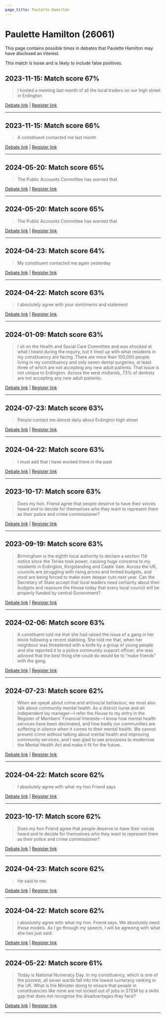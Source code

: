 ```yaml
---
page_title: Paulette Hamilton
---
```


# Paulette Hamilton  (26061)

This page contains possible times in debates that Paulette Hamilton may have disclosed an interest.

This match is loose and is likely to include false positives. 



## 2023-11-15: Match score 67%

>I hosted a meeting last month of all the local traders on our high street in Erdington

[Debate link](https://www.theyworkforyou.com/debates/?id=2023-11-15b.742.0) | [Register link](https://www.theyworkforyou.com/mp/26061/register)


---



## 2023-11-15: Match score 66%

>A constituent contacted me last month

[Debate link](https://www.theyworkforyou.com/debates/?id=2023-11-15b.742.0) | [Register link](https://www.theyworkforyou.com/mp/26061/register)


---



## 2024-05-20: Match score 65%

>The Public Accounts Committee has warned that

[Debate link](https://www.theyworkforyou.com/debates/?id=2024-05-20a.625.5) | [Register link](https://www.theyworkforyou.com/mp/26061/register)


---



## 2024-05-20: Match score 65%

>The Public Accounts Committee has warned that

[Debate link](https://www.theyworkforyou.com/debates/?id=2024-05-20a.625.5) | [Register link](https://www.theyworkforyou.com/mp/26061/register)


---



## 2024-04-23: Match score 64%

>My constituent contacted me again yesterday

[Debate link](https://www.theyworkforyou.com/debates/?id=2024-04-23a.806.2) | [Register link](https://www.theyworkforyou.com/mp/26061/register)


---



## 2024-04-22: Match score 63%

>I absolutely agree with your sentiments and statement

[Debate link](https://www.theyworkforyou.com/debates/?id=2024-04-22c.715.0) | [Register link](https://www.theyworkforyou.com/mp/26061/register)


---



## 2024-01-09: Match score 63%

>I sit on the Health and Social Care Committee and was shocked at what I heard during the inquiry, but it lined up with what residents in my constituency are facing. There are more than 100,000 people living in my constituency and only seven dental surgeries, at least three of which are not accepting any new adult patients. That issue is not unique to Erdington. Across the west midlands, 73% of dentists are not accepting any new adult patients.

[Debate link](https://www.theyworkforyou.com/debates/?id=2024-01-09b.192.0) | [Register link](https://www.theyworkforyou.com/mp/26061/register)


---



## 2024-07-23: Match score 63%

>People contact me almost daily about Erdington high street

[Debate link](https://www.theyworkforyou.com/debates/?id=2024-07-23d.607.0) | [Register link](https://www.theyworkforyou.com/mp/26061/register)


---



## 2024-04-22: Match score 63%

>I must add that I have worked there in the past

[Debate link](https://www.theyworkforyou.com/debates/?id=2024-04-22c.714.1) | [Register link](https://www.theyworkforyou.com/mp/26061/register)


---



## 2023-10-17: Match score 63%

>Does my hon. Friend agree that people deserve to have their voices heard and to decide for themselves who they want to represent them as their police and crime commissioner?

[Debate link](https://www.theyworkforyou.com/debates/?id=2023-10-17e.200.0) | [Register link](https://www.theyworkforyou.com/mp/26061/register)


---



## 2023-09-19: Match score 63%

>Birmingham is the eighth local authority to declare a section 114 notice since the Tories took power, causing huge concerns to my residents in Erdington, Kingstanding and Castle Vale. Across the UK, councils are struggling with rising prices and limited budgets, and most are being forced to make even deeper cuts next year. Can the Secretary of State accept that local leaders need certainty about their budgets and reassure the House today that every local council will be properly funded by central Government?

[Debate link](https://www.theyworkforyou.com/debates/?id=2023-09-19c.1273.1) | [Register link](https://www.theyworkforyou.com/mp/26061/register)


---



## 2024-02-06: Match score 63%

>A constituent told me that she had raised the issue of a gang in her block following a recent stabbing. She told me that, when her neighbour was threatened with a knife by a group of young people and she reported it to a police community support officer, she was advised that the best thing she could do would be to “make friends” with the gang.

[Debate link](https://www.theyworkforyou.com/debates/?id=2024-02-06c.148.1) | [Register link](https://www.theyworkforyou.com/mp/26061/register)


---



## 2024-07-23: Match score 62%

>When we speak about crime and antisocial behaviour, we must also talk about community mental health. As a district nurse and an independent lay manager—I refer the House to my entry in the Register of Members’ Financial Interests—I know how mental health services have been decimated, and how badly our communities are suffering in silence when it comes to their mental health. We cannot prevent crime without talking about mental health and improving community services, and I was glad to see provisions to modernise the Mental Health Act and make it fit for the future.

[Debate link](https://www.theyworkforyou.com/debates/?id=2024-07-23d.607.0) | [Register link](https://www.theyworkforyou.com/mp/26061/register)


---



## 2024-04-22: Match score 62%

>I absolutely agree with what my hon Friend says

[Debate link](https://www.theyworkforyou.com/debates/?id=2024-04-22c.714.1) | [Register link](https://www.theyworkforyou.com/mp/26061/register)


---



## 2023-10-17: Match score 62%

>Does my hon Friend agree that people deserve to have their voices heard and to decide for themselves who they want to represent them as their police and crime commissioner?

[Debate link](https://www.theyworkforyou.com/debates/?id=2023-10-17e.200.0) | [Register link](https://www.theyworkforyou.com/mp/26061/register)


---



## 2024-04-23: Match score 62%

>He said to me:

[Debate link](https://www.theyworkforyou.com/debates/?id=2024-04-23a.806.2) | [Register link](https://www.theyworkforyou.com/mp/26061/register)


---



## 2024-04-22: Match score 62%

>I absolutely agree with what my hon. Friend says. We absolutely need those models. As I go through my speech, I will be agreeing with what she has just said.

[Debate link](https://www.theyworkforyou.com/debates/?id=2024-04-22c.714.1) | [Register link](https://www.theyworkforyou.com/mp/26061/register)


---



## 2024-05-22: Match score 61%

>Today is National Numeracy Day. In my constituency, which is one of the poorest, all seven wards fall into the lowest numeracy ranking in the UK. What is the Minister doing to ensure that people in constituencies like mine are not locked out of jobs in STEM by a skills gap that does not recognise the disadvantages they face?

[Debate link](https://www.theyworkforyou.com/debates/?id=2024-05-22b.855.7) | [Register link](https://www.theyworkforyou.com/mp/26061/register)


---

